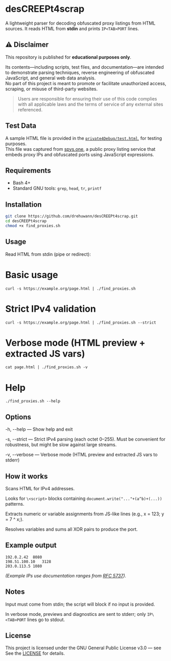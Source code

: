 # desCREEPt4scrap
A lightweight parser for decoding obfuscated proxy listings from HTML sources.
It reads HTML from **stdin** and prints `IP<TAB>PORT` lines.

## ⚠️ Disclaimer
This repository is published for **educational purposes only**.

Its contents—including scripts, test files, and documentation—are intended to demonstrate parsing techniques, reverse engineering of obfuscated JavaScript, and general web data analysis.  
No part of this project is meant to promote or facilitate unauthorized access, scraping, or misuse of third-party websites.

> Users are responsible for ensuring their use of this code complies with all applicable laws and the terms of service of any external sites referenced.

## Test Data
A sample HTML file is provided in the [`private4Debug/test.html`](private4Debug/test.html), for testing purposes.  
This file was captured from [spys.one](https://spys.one), a public proxy listing service that embeds proxy IPs and obfuscated ports using JavaScript expressions.

## Requirements
- Bash 4+
- Standard GNU tools: `grep`, `head`, `tr`, `printf`

## Installation
``` bash
git clone https://github.com/drehuwann/desCREEPt4scrap.git
cd desCREEPt4scrap
chmod +x find_proxies.sh
```

## Usage
Read HTML from stdin (pipe or redirect):

# Basic usage
`curl -s https://example.org/page.html | ./find_proxies.sh`

# Strict IPv4 validation
`curl -s https://example.org/page.html | ./find_proxies.sh --strict`

# Verbose mode (HTML preview + extracted JS vars)
`cat page.html | ./find_proxies.sh -v`

# Help
`./find_proxies.sh --help`

## Options
-h, --help — Show help and exit

-s, --strict — Strict IPv4 parsing (each octet 0–255). Must be convenient for robustness, but might be slow against large streams.

-v, --verbose — Verbose mode (HTML preview and extracted JS vars to stderr)

## How it works
Scans HTML for IPv4 addresses.

Looks for `\<script>` blocks containing `document.write("..."+(a^b)+(...))` patterns.

Extracts numeric or variable assignments from JS-like lines (e.g., x = 123; y = 7 ^ x;).

Resolves variables and sums all XOR pairs to produce the port.

## Example output
```text
192.0.2.42  8080
198.51.100.10   3128
203.0.113.5 1080
```
*(Example IPs use documentation ranges from [RFC 5737](https://datatracker.ietf.org/doc/html/rfc5737)).*

## Notes
Input must come from stdin; the script will block if no input is provided.

In verbose mode, previews and diagnostics are sent to stderr; only `IP\<TAB>PORT` lines go to stdout.

## License
This project is licensed under the GNU General Public License v3.0 — see See the [LICENSE](LICENSE) for details.